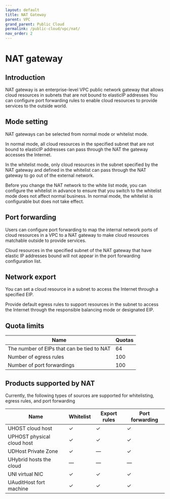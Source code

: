 ```yaml
---
layout: default
title: NAT Gateway
parent: VPC
grand_parent: Public Cloud
permalink: /public-cloud/vpc/nat/
nav_order: 2
---
```


# NAT gateway
## Introduction

NAT gateway is an enterprise-level VPC public network gateway that allows cloud resources in subnets that are not bound to elasticIP addresses You can configure port forwarding rules to enable cloud resources to provide services to the outside world.

## Mode setting

NAT gateways can be selected from normal mode or whitelist mode.

In normal mode, all cloud resources in the specified subnet that are not bound to elasticIP addresses can pass through the NAT the gateway accesses the Internet.

In the whitelist mode, only cloud resources in the subnet specified by the NAT gateway and defined in the whitelist can pass through the NAT gateway to go out of the external network.

Before you change the NAT network to the white list mode, you can configure the whitelist in advance to ensure that you switch to the whitelist mode does not affect normal business. In normal mode, the whitelist is configurable but does not take effect.

## Port forwarding

Users can configure port forwarding to map the internal network ports of cloud resources in a VPC to a NAT gateway to make cloud resources matchable outside to provide services.

Cloud resources in the specified subnet of the NAT gateway that have elastic IP addresses bound will not appear in the port forwarding configuration list.

## Network export

You can set a cloud resource in a subnet to access the Internet through a specified EIP.

Provide default egress rules to support resources in the subnet to access the Internet through the responsible balancing mode or designated EIP.

## Quota limits

| Name | Quotas |
| --- | --- |
| The number of EIPs that can be tied to NAT | 64 |
| Number of egress rules | 100 |
| Number of port forwardings | 100 |

## Products supported by NAT

Currently, the following types of sources are supported for whitelisting, egress rules, and port forwarding

| Name | Whitelist | Export rules | Port forwarding |
| --- | --- | --- | --- |
| UHOST cloud host | ✓ | ✓ | ✓ |
| UPHOST physical cloud host | ✓ | ✓ | ✓ |
| UDHost Private Zone | ✓ | — | ✓ |
| UHybrid hosts the cloud | — | — | — |
| UNI virtual NIC | ✓ | ✓ | ✓ |
| UAuditHost fort machine | ✓ | ✓ | ✓ |
